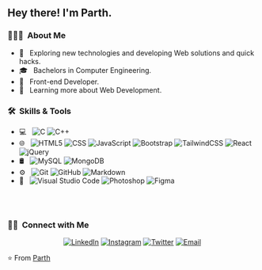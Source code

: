 <h2> Hey there! I'm Parth.</h2>

<h3> 👨🏻‍💻 &nbsp;About Me </h3>

- 🤔 &nbsp; Exploring new technologies and developing Web solutions and quick hacks.
- 🎓 &nbsp; Bachelors in Computer Engineering.
- 💼 &nbsp; Front-end Developer.
- 🌱 &nbsp; Learning more about Web Development.

<h3> 🛠 &nbsp;Skills & Tools</h3>

- 💻 &nbsp;
  ![C](https://img.shields.io/badge/C-00599C?style=flat&logo=c&logoColor=white)
  ![C++](https://img.shields.io/badge/C%2B%2B-00599C?style=flat&logo=c%2B%2B&logoColor=white)
- 🌐 &nbsp;
  ![HTML5](https://img.shields.io/badge/HTML-239120?style=flat&logo=html5&logoColor=white)
  ![CSS](https://img.shields.io/badge/CSS-239120?&style=flat&logo=css3&logoColor=white)
  ![JavaScript](https://img.shields.io/badge/JavaScript-F7DF1E?style=flat&logo=javascript&logoColor=black)
  ![Bootstrap](https://img.shields.io/badge/Bootstrap-563D7C?style=flat&logo=bootstrap&logoColor=white)
  ![TailwindCSS](https://img.shields.io/badge/tailwindcss-%2338B2AC.svg?style=flat&logo=tailwind-css&logoColor=white)
  ![React](https://img.shields.io/badge/React-20232A?style=flat&logo=react&logoColor=61DAFB)
  ![jQuery](https://img.shields.io/badge/jQuery-0769AD?style=flat&logo=jquery&logoColor=white)
- 🛢 &nbsp;
  ![MySQL](https://img.shields.io/badge/-MySQL-333333?style=flat&logo=mysql)
  ![MongoDB](https://img.shields.io/badge/MongoDB-4EA94B?style=flat&logo=mongodb&logoColor=white)
- ⚙️ &nbsp;
  ![Git](https://img.shields.io/badge/GIT-E44C30?style=flat&logo=git&logoColor=white)
  ![GitHub](https://img.shields.io/badge/-GitHub-333333?style=flat&logo=github)
  ![Markdown](https://img.shields.io/badge/-Markdown-333333?style=flat&logo=markdown)
- 🔧 &nbsp;
  ![Visual Studio Code](https://img.shields.io/badge/Visual_Studio_Code-0078D4?style=flat&logo=visual%20studio%20code&logoColor=white)
  ![Photoshop](https://img.shields.io/badge/Adobe%20Photoshop-31A8FF?style=flat&logo=Adobe%20Photoshop&logoColor=black)
  ![Figma](https://img.shields.io/badge/Figma-F24E1E?style=flat&logo=figma&logoColor=white)

<br/>

<br/>

<h3> 🤝🏻 &nbsp;Connect with Me </h3>

<p align="center">
<a href="https://www.linkedin.com/in/parth-umrania"><img alt="LinkedIn" src="https://img.shields.io/badge/LinkedIn-0077B5?style=for-the-badge&logo=linkedin&logoColor=white"></a>
<a href="https://www.instagram.com/parth_develops/"><img alt="Instagram" src="https://img.shields.io/badge/Instagram-E4405F?style=for-the-badge&logo=instagram&logoColor=white"></a>
<a href="https://www.twitter.com/parth_develops"><img alt="Twitter" src="https://img.shields.io/badge/Twitter-%231DA1F2.svg?style=for-the-badge&logo=Twitter&logoColor=white"></a>
<a href="mailto:pumrania9@gmail.com"><img alt="Email" src="https://img.shields.io/badge/Gmail-D14836?style=for-the-badge&logo=gmail&logoColor=white"></a>

</p>

⭐️ From [Parth](https://github.com/parth-decodes)
